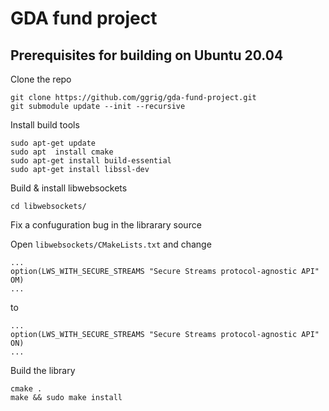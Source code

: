 # GDA fund project

## Prerequisites for building on Ubuntu 20.04

Clone the repo
```
git clone https://github.com/ggrig/gda-fund-project.git
git submodule update --init --recursive
```

Install build tools
```
sudo apt-get update
sudo apt  install cmake
sudo apt-get install build-essential
sudo apt-get install libssl-dev
```

Build & install libwebsockets

```
cd libwebsockets/
```
Fix a confuguration bug in the librarary source

Open `libwebsockets/CMakeLists.txt` and change
```
...
option(LWS_WITH_SECURE_STREAMS "Secure Streams protocol-agnostic API" OM)
...
```
to
```
...
option(LWS_WITH_SECURE_STREAMS "Secure Streams protocol-agnostic API" ON)
...
```
Build the library
```
cmake .
make && sudo make install
```

